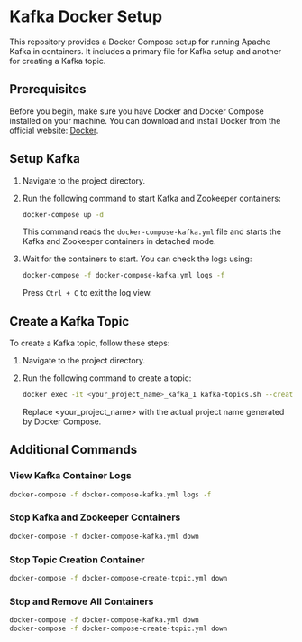 # Kafka Docker Setup

This repository provides a Docker Compose setup for running Apache Kafka in containers. It includes a primary file for Kafka setup and another for creating a Kafka topic.

## Prerequisites

Before you begin, make sure you have Docker and Docker Compose installed on your machine. You can download and install Docker from the official website: [Docker](https://www.docker.com/get-started).

## Setup Kafka

1. Navigate to the project directory.

2. Run the following command to start Kafka and Zookeeper containers:

    ```bash
    docker-compose up -d
    ```

    This command reads the `docker-compose-kafka.yml` file and starts the Kafka and Zookeeper containers in detached mode.

3. Wait for the containers to start. You can check the logs using:

    ```bash
    docker-compose -f docker-compose-kafka.yml logs -f
    ```

    Press `Ctrl + C` to exit the log view.

## Create a Kafka Topic

To create a Kafka topic, follow these steps:

1. Navigate to the project directory.

2. Run the following command to create a topic:

    ```bash
    docker exec -it <your_project_name>_kafka_1 kafka-topics.sh --create --topic my-topic --partitions 1 --replication-factor 1 --bootstrap-server localhost:9092
    ```

    Replace <your_project_name> with the actual project name generated by Docker Compose.

## Additional Commands

### View Kafka Container Logs

  ```bash
  docker-compose -f docker-compose-kafka.yml logs -f
  ```

### Stop Kafka and Zookeeper Containers

  ```bash
  docker-compose -f docker-compose-kafka.yml down
  ```

### Stop Topic Creation Container

  ```bash
  docker-compose -f docker-compose-create-topic.yml down
  ```

### Stop and Remove All Containers

  ```bash
  docker-compose -f docker-compose-kafka.yml down
  docker-compose -f docker-compose-create-topic.yml down
```